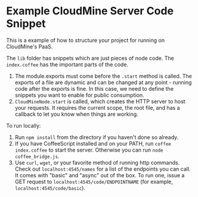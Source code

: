 # Example CloudMine Server Code Snippet

This is a example of how to structure your project for running on CloudMine's PaaS.

The `lib` folder has snippets which are just pieces of node code. The `index.coffee` has the important parts of the code.

1. The module.exports must come before the `.start` method is called. The exports of a file are dynamic and can be changed at any point - running code after the exports is fine. In this case, we need to define the snippets you want to enable for public consumption.
2. `CloudMineNode.start` is called, which creates the HTTP server to host your requests. It requires the current scope, the root file, and has a callback to let you know when things are working.

To run locally:

1. Run `npm install` from the directory if you haven't done so already.
2. If you have CoffeeScript installed and on your PATH, run `coffee index.coffee` to start the server. Otherwise you can run `node coffee_bridge.js`.
3. Use `curl`, `wget`, or your favorite method of running http commands. Check out `localhost:4545/names` for a list of the endpoints you can call. It comes with "basic" and "async" out of the box. To run one, issue a GET request to `localhost:4545/code/ENDPOINTNAME` (for example, `localhost:4545/code/basic`).
